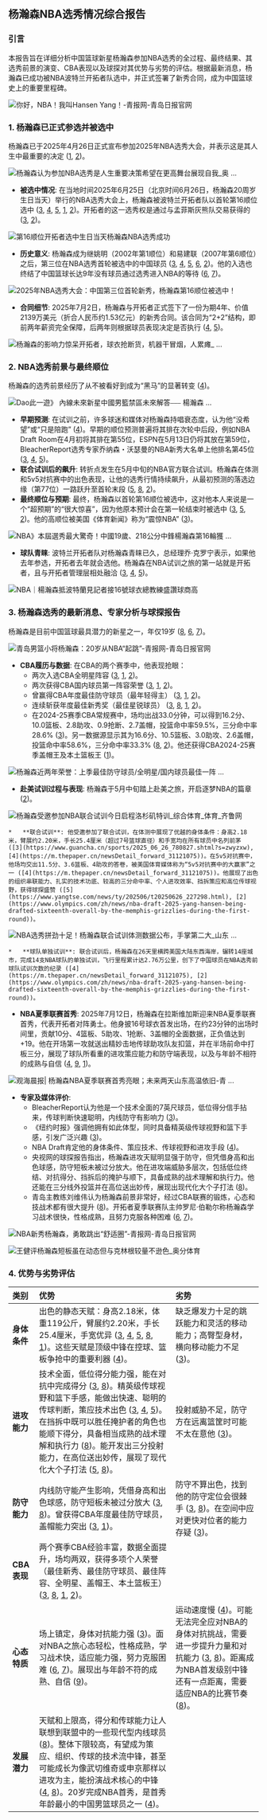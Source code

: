 ## 杨瀚森NBA选秀情况综合报告

### 引言
本报告旨在详细分析中国篮球新星杨瀚森参加NBA选秀的全过程、最终结果、其选秀前景的演变、CBA表现以及球探对其优势与劣势的评估。根据最新消息，杨瀚森已成功被NBA波特兰开拓者队选中，并正式签署了新秀合同，成为中国篮球史上的重要里程碑。

![你好，NBA！我叫Hansen Yang！-青报网-青岛日报官网](https://img.guanhai.com.cn/a/10001/202506/d5a055df2a6c79de26240b05b38e814c.jpeg)

### 1. 杨瀚森已正式参选并被选中

杨瀚森已于2025年4月26日正式宣布参加2025年NBA选秀大会，并表示这是其人生中最重要的决定 ([1](https://baike.baidu.com/item/%E6%9D%A8%E7%80%9A%E6%A3%AE/57169855), [2](https://www.olympics.com/zh/news/nba-draft-2025-yang-hansen-being-drafted-sixteenth-overall-by-the-memphis-grizzlies-during-the-first-round))。

![杨瀚森认为参加NBA选秀是人生重要决策希望在更高舞台展现自我_奥 ...](https://image2.aflc.com.cn/webcrawler/202505/DCA41162F54034FD6F00301978C2E3BB_20250506162309.jpg)

*   **被选中情况**: 在当地时间2025年6月25日（北京时间6月26日，杨瀚森20周岁生日当天）举行的NBA选秀大会上，杨瀚森被波特兰开拓者队以首轮第16顺位选中 ([3](https://www.guancha.cn/sports/2025_06_26_780827.shtml?s=zwyzxw), [4](https://m.thepaper.cn/newsDetail_forward_31121075), [5](https://www.yangtse.com/news/ty/202506/t20250626_227298.html), [1](https://baike.baidu.com/item/%E6%9D%A8%E7%80%9A%E6%A3%AE/57169855), [2](https://www.olympics.com/zh/news/nba-draft-2025-yang-hansen-being-drafted-sixteenth-overall-by-the-memphis-grizzlies-during-the-first-round))。开拓者的这一选秀权是通过与孟菲斯灰熊队交易获得的 ([3](https://www.guancha.cn/sports/2025_06_26_780827.shtml?s=zwyzxw), [2](https://www.olympics.com/zh/news/nba-draft-2025-yang-hansen-being-drafted-sixteenth-overall-by-the-memphis-grizzlies-during-the-first-round))。

![第16顺位开拓者选中生日当天杨瀚森NBA选秀成功](https://img1.bjd.com.cn/2025/06/26/11233946ff5d2ea102afbb3a994a9b4ffada1c3b.jpg)

*   **历史意义**: 杨瀚森成为继姚明（2002年第1顺位）和易建联（2007年第6顺位）之后，第三位在NBA选秀首轮被选中的中国球员 ([3](https://www.guancha.cn/sports/2025_06_26_780827.shtml?s=zwyzxw), [4](https://m.thepaper.cn/newsDetail_forward_31121075), [5](https://www.yangtse.com/news/ty/202506/t20250626_227298.html), [6](https://www.hunantoday.cn/news/xhn/202507/29916432.html), [2](https://www.olympics.com/zh/news/nba-draft-2025-yang-hansen-being-drafted-sixteenth-overall-by-the-memphis-grizzlies-during-the-first-round))。他的入选也终结了中国篮球长达9年没有球员通过选秀进入NBA的等待 ([6](https://www.hunantoday.cn/news/xhn/202507/29916432.html), [7](https://focus.scol.com.cn/zgsz/202507/83081778.html))。

![2025年NBA选秀大会：中国第三位首轮新秀，杨瀚森第16顺位被选中！](https://img.olympics.com/images/image/private/t_s_pog_staticContent_hero_xl_2x/f_auto/primary/zza96exbpgtfovorz3il)

*   **合同细节**: 2025年7月2日，杨瀚森与开拓者正式签下了一份为期4年、价值2139万美元（折合人民币约1.53亿元）的新秀合同。该合同为“2+2”结构，即前两年薪资完全保障，后两年则根据球员表现决定是否执行 ([4](https://m.thepaper.cn/newsDetail_forward_31121075), [5](https://www.yangtse.com/news/ty/202506/t20250626_227298.html))。

![杨瀚森的影响力惊呆开拓者，球衣抢断货，机器干冒烟，人累瘫_ ...](https://q4.itc.cn/images01/20250702/70c6355c2520431197eff122644069ca.jpeg)

### 2. NBA选秀前景与最终顺位

杨瀚森的选秀前景经历了从不被看好到成为“黑马”的显著转变 ([4](https://m.thepaper.cn/newsDetail_forward_31121075))。

![Dao此一遊》 內線未來新星中國男籃禁區未來解答⎯⎯⎯ 楊瀚森 ...](https://data.fczhibo.net/images/news/250110/f7di5f8vdw.webp)

*   **早期预测**: 在试训之前，许多球迷和媒体对杨瀚森持唱衰态度，认为他“没希望”或“只是陪跑” ([4](https://m.thepaper.cn/newsDetail_forward_31121075))。早期的顺位预测普遍将其排在次轮中后段，例如NBA Draft Room在4月初将其排在第55位，ESPN在5月13日仍将其放在第59位，BleacherReport选秀专家乔纳森・沃瑟曼的NBA新秀大名单上他排名第45位 ([3](https://www.guancha.cn/sports/2025_06_26_780827.shtml?s=zwyzxw), [4](https://m.thepaper.cn/newsDetail_forward_31121075), [5](https://www.yangtse.com/news/ty/202506/t20250626_227298.html))。
*   **联合试训后的飙升**: 转折点发生在5月中旬的NBA官方联合试训。杨瀚森在体测和5v5对抗赛中的出色表现，让他的选秀行情持续飙升，从最初预测的落选边缘（第77位）一路跃升至首轮末段 ([5](https://www.yangtse.com/news/ty/202506/t20250626_227298.html), [8](https://sports.cctv.com/2025/06/21/ARTIHdXXnqGDUZzU1RV46FPo250621.shtml), [2](https://www.olympics.com/zh/news/nba-draft-2025-yang-hansen-being-drafted-sixteenth-overall-by-the-memphis-grizzlies-during-the-first-round))。
*   **最终顺位与预期**: 最终，杨瀚森以首轮第16顺位被选中，这对他本人来说是一个“超预期”的“很大惊喜”，因为他原本预计会在第一轮结束时被选中 ([3](https://www.guancha.cn/sports/2025_06_26_780827.shtml?s=zwyzxw), [5](https://www.yangtse.com/news/ty/202506/t20250626_227298.html), [2](https://www.olympics.com/zh/news/nba-draft-2025-yang-hansen-being-drafted-sixteenth-overall-by-the-memphis-grizzlies-during-the-first-round))。他的高顺位被美国《体育新闻》称为“震惊NBA” ([3](https://www.guancha.cn/sports/2025_06_26_780827.shtml?s=zwyzxw))。

![NBA》本屆選秀最大驚奇！中國19歲、218公分中鋒楊瀚森第16輪獲 ...](https://imgs.tsna.com/article/1750909549_cKhAV.jpg)

*   **球队青睐**: 波特兰开拓者队对杨瀚森青睐已久，总经理乔·克罗宁表示，如果他去年参选，开拓者去年就会选他。杨瀚森在NBA试训之旅的第一站就是开拓者，且与开拓者管理层相处融洽 ([3](https://www.guancha.cn/sports/2025_06_26_780827.shtml?s=zwyzxw), [4](https://m.thepaper.cn/newsDetail_forward_31121075), [5](https://www.yangtse.com/news/ty/202506/t20250626_227298.html))。

![NBA｜楊瀚森抵波特蘭見記者接16號球衣總教練盛讚球商高](https://cdn.hk01.com/di/media/images/dw/20250204/963509726274916352862540.jpeg/kQxnrD2SpNYbkeUue0Rg4KxCdB4w8QzLX4V1D1-FdQ8)

### 3. 杨瀚森选秀的最新消息、专家分析与球探报告

杨瀚森是目前中国篮球最具潜力的新星之一，年仅19岁 ([8](https://sports.cctv.com/2025/06/21/ARTIHdXXnqGDUZzU1RV46FPo250621.shtml), [6](https://www.hunantoday.cn/news/xhn/202507/29916432.html), [7](https://focus.scol.com.cn/zgsz/202507/83081778.html))。

![青岛男篮小将杨瀚森：20岁从NBA“起跳”-青报网-青岛日报官网](https://img.guanhai.com.cn/a/10001/202506/813acfaf6f604e24ee11180e63cec368.jpeg)

*   **CBA履历与数据**: 在CBA的两个赛季中，他表现抢眼：
    *   两次入选CBA全明星阵容 ([3](https://www.guancha.cn/sports/2025_06_26_780827.shtml?s=zwyzxw), [1](https://baike.baidu.com/item/%E6%9D%A8%E7%80%9A%E6%A3%AE/57169855), [2](https://www.olympics.com/zh/news/nba-draft-2025-yang-hansen-being-drafted-sixteenth-overall-by-the-memphis-grizzlies-during-the-first-round))。
    *   两次获得CBA国内球员第一阵容荣誉 ([3](https://www.guancha.cn/sports/2025_06_26_780827.shtml?s=zwyzxw), [1](https://baike.baidu.com/item/%E6%9D%A8%E7%80%9A%E6%A3%AE/57169855), [2](https://www.olympics.com/zh/news/nba-draft-2025-yang-hansen-being-drafted-sixteenth-overall-by-the-memphis-grizzlies-during-the-first-round))。
    *   曾赢得CBA年度最佳防守球员（最年轻得主） ([3](https://www.guancha.cn/sports/2025_06_26_780827.shtml?s=zwyzxw), [1](https://baike.baidu.com/item/%E6%9D%A8%E7%80%9A%E6%A3%AE/57169855), [2](https://www.olympics.com/zh/news/nba-draft-2025-yang-hansen-being-drafted-sixteenth-overall-by-the-memphis-grizzlies-during-the-first-round))。
    *   连续斩获年度最佳新秀奖（最佳星锐球员） ([3](https://www.guancha.cn/sports/2025_06_26_780827.shtml?s=zwyzxw), [8](https://sports.cctv.com/2025/06/21/ARTIHdXXnqGDUZzU1RV46FPo250621.shtml), [1](https://baike.baidu.com/item/%E6%9D%A8%E7%80%9A%E6%A3%AE/57169855), [2](https://www.olympics.com/zh/news/nba-draft-2025-yang-hansen-being-drafted-sixteenth-overall-by-the-memphis-grizzlies-during-the-first-round))。
    *   在2024-25赛季CBA常规赛中，场均出战33.0分钟，可以得到16.2分、10.0篮板、2.8助攻、0.9抢断、2.7盖帽，投篮命中率59.5%，三分命中率28.6% ([3](https://www.guancha.cn/sports/2025_06_26_780827.shtml?s=zwyzxw))。另一数据源显示其为16.6分、10.5篮板、3.0助攻、2.6盖帽，投篮命中率58.6%，三分命中率33.3% ([8](https://sports.cctv.com/2025/06/21/ARTIHdXXnqGDUZzU1RV46FPo250621.shtml), [2](https://www.olympics.com/zh/news/nba-draft-2025-yang-hansen-being-drafted-sixteenth-overall-by-the-memphis-grizzlies-during-the-first-round))。他还获得CBA2024-25赛季盖帽王及本土篮板王 ([1](https://baike.baidu.com/item/%E6%9D%A8%E7%80%9A%E6%A3%AE/57169855))。

![杨瀚森近两年荣誉：上季最佳防守球员/全明星/国内球员最佳一阵 ...](http://tu.duoduocdn.com/uploads/day_250110/6780dfda48b0d.jpg)

*   **赴美试训过程与表现**: 杨瀚森于5月中旬踏上赴美之旅，开启逐梦NBA的篇章 ([2](https://www.olympics.com/zh/news/nba-draft-2025-yang-hansen-being-drafted-sixteenth-overall-by-the-memphis-grizzlies-during-the-first-round))。

![杨瀚森受邀参加NBA联合试训今日启程洛杉矶特训_综合体育_体育_齐鲁网](https://img12.iqilu.com/10367/sucaiku/compress/202505/03/35e5dcebcb0745518a38222ff5165c0e.png)

    *   **联合试训**: 他受邀参加了联合试训，在体测中展现了优越的身体条件：身高2.18米，臂展约2.20米，手长25.4厘米（超过7号篮球直径）和手宽均在所有球员中名列前茅 ([3](https://www.guancha.cn/sports/2025_06_26_780827.shtml?s=zwyzxw), [4](https://m.thepaper.cn/newsDetail_forward_31121075))。在5v5对抗赛中，他场均交出11.5分、3.6篮板、4助攻的答卷，被美国体育媒体称为“5v5对抗赛中的大赢家”之一 ([4](https://m.thepaper.cn/newsDetail_forward_31121075))。他展现了出色的组织串联能力、扎实的技术功底、较高的三分命中率、个人进攻效率、挡拆策应和高位传球视野，获得球探盛赞 ([5](https://www.yangtse.com/news/ty/202506/t20250626_227298.html), [2](https://www.olympics.com/zh/news/nba-draft-2025-yang-hansen-being-drafted-sixteenth-overall-by-the-memphis-grizzlies-during-the-first-round))。

![NBA选秀拼劲十足！杨瀚森联合试训体测数据公布，手掌第二大_山东 ...](https://img12.iqilu.com/10367/sucaiku/compress/202505/12/5110809fb3ac45e289e4993ef20d68c3.png)

    *   **球队单独试训**: 联合试训后，杨瀚森在26天里横跨美国大陆东西海岸，辗转14座城市，完成14支NBA球队的单独试训，飞行里程累计达2.76万公里，创下了中国球员在NBA选秀前球队试训次数的纪录 ([4](https://m.thepaper.cn/newsDetail_forward_31121075), [2](https://www.olympics.com/zh/news/nba-draft-2025-yang-hansen-being-drafted-sixteenth-overall-by-the-memphis-grizzlies-during-the-first-round))。
*   **NBA夏季联赛首秀**: 2025年7月12日，杨瀚森在拉斯维加斯迎来NBA夏季联赛首秀，代表开拓者对阵勇士。他身披16号球衣首发出场，在约23分钟的出场时间里，贡献10分、4篮板、5助攻、1抢断、3盖帽的全面数据，正负值达到+19。他在开场第一攻就送出精妙击地传球助攻队友扣篮，并在半场前命中打板三分，展现了球队所看重的进攻策应能力和防守端表现，以及与年龄不相符的成熟与自信 ([4](https://m.thepaper.cn/newsDetail_forward_31121075), [9](https://www.olympics.com/zh/news/yang-hansen-shines-in-trail-blazers-debut-at-nba-summer-league), [1](https://baike.baidu.com/item/%E6%9D%A8%E7%80%9A%E6%A3%AE/57169855))。

![观海晨报| 杨瀚森NBA夏季联赛首秀亮眼；未来两天山东高温依旧-青 ...](https://img.guanhai.com.cn/a/10001/202507/e5f36b29e0776e4a762fabe6a275e168.jpeg)

*   **专家及媒体评价**:
    *   BleacherReport认为他是一个技术全面的7英尺球员，低位得分信手拈来，传球判断快速聪明，内线防守有影响力 ([3](https://www.guancha.cn/sports/2025_06_26_780827.shtml?s=zwyzxw))。
    *   《纽约时报》强调他拥有如此体型，同时具备精英级传球视野和篮下手感，引发广泛兴趣 ([3](https://www.guancha.cn/sports/2025_06_26_780827.shtml?s=zwyzxw))。
    *   NBA Draft肯定他的身体条件、策应技术、传球视野和进攻手段 ([4](https://m.thepaper.cn/newsDetail_forward_31121075))。
    *   央视网的球探报告指出，杨瀚森进攻天赋明显强于防守，但凭借身高和出色球感，防守短板未被过分放大。他在进攻端威胁多层次，包括低位终结、对抗得分、挡拆后的掩护与顺下，具备成熟的战术理解和执行力。他还能在三分线外投篮并在高位送出妙传，展现出现代化大个子打法 ([8](https://sports.cctv.com/2025/06/21/ARTIHdXXnqGDUZzU1RV46FPo250621.shtml))。
    *   青岛主教练刘维伟认为杨瀚森前景非常好，经过CBA联赛的锻炼，心态和技战术都有很大提升 ([8](https://sports.cctv.com/2025/06/21/ARTIHdXXnqGDUZzU1RV46FPo250621.shtml))。开拓者夏季联赛队主帅罗尼·伯勒尔称杨瀚森学习战术很快，性格成熟，且努力克服各种困难 ([6](https://www.hunantoday.cn/news/xhn/202507/29916432.html), [7](https://focus.scol.com.cn/zgsz/202507/83081778.html))。

![NBA新秀杨瀚森，勇敢跳出“舒适圈”-青报网-青岛日报官网](https://img.guanhai.com.cn/a/10001/202506/130bc770fffb5d723a1787cb6ed5cfaa.jpeg)

![王健评杨瀚森短板虽在动态但与克林根较量不逊色_奥分体育](https://image2.aflc.com.cn/webcrawler/202506/3D68EE6259800FADFB2C89C25FE9A94A_20250626142037.jpg)

### 4. 优势与劣势评估

| 类别       | 优势                                                                                                                                                                                                                                                                                                                                                                                                                                                                        | 劣势                                                                                                                                                                                                                                                                                |
| :--------- | :---------------------------------------------------------------------------------------------------------------------------------------------------------------------------------------------------------------------------------------------------------------------------------------------------------------------------------------------------------------------------------------------------------------------------------------------------------------------------- | :---------------------------------------------------------------------------------------------------------------------------------------------------------------------------------------------------------------------------------------------------------------------------------- |
| **身体条件** | 出色的静态天赋：身高2.18米，体重119公斤，臂展约2.20米，手长25.4厘米，手宽优异 ([3](https://www.guancha.cn/sports/2025_06_26_780827.shtml?s=zwyzxw), [4](https://m.thepaper.cn/newsDetail_forward_31121075), [5](https://www.yangtse.com/news/ty/202506/t20250626_227298.html), [8](https://sports.cctv.com/2025/06/21/ARTIHdXXnqGDUZzU1RV46FPo250621.shtml), [1](https://baike.baidu.com/item/%E6%9D%A8%E7%80%9A%E6%A3%AE/57169855))。这些天赋是顶级中锋在控球、篮板争抢中的重要利器 ([4](https://m.thepaper.cn/newsDetail_forward_31121075))。                                                                                                                                                                                                                                               | 缺乏爆发力十足的跳跃能力和灵活的移动能力；高臀型身材，横向移动能力不足 ([3](https://www.guancha.cn/sports/2025_06_26_780827.shtml?s=zwyzxw))。                                                                                                                                                                                               |
| **进攻能力** | 技术全面，低位得分能力强，能在对抗中完成得分 ([3](https://www.guancha.cn/sports/2025_06_26_780827.shtml?s=zwyzxw), [8](https://sports.cctv.com/2025/06/21/ARTIHdXXnqGDUZzU1RV46FPo250621.shtml))。精英级传球视野和篮下手感，能做出快速、聪明的传球判断，策应技术出色 ([3](https://www.guancha.cn/sports/2025_06_26_780827.shtml?s=zwyzxw), [4](https://m.thepaper.cn/newsDetail_forward_31121075), [5](https://www.yangtse.com/news/ty/202506/t20250626_227298.html))。在挡拆中既可以胜任掩护者的角色也能顺下得分，具备相当成熟的战术理解和执行力 ([8](https://sports.cctv.com/2025/06/21/ARTIHdXXnqGDUZzU1RV46FPo250621.shtml))。能开发出三分投射能力，在高位送出妙传，展现了现代化大个子打法 ([5](https://www.yangtse.com/news/ty/202506/t20250626_227298.html), [8](https://sports.cctv.com/2025/06/21/ARTIHdXXnqGDUZzU1RV46FPo250621.shtml))。                                                                                      | 投射威胁不足，防守方在远离篮筐时可能不太在意他 ([3](https://www.guancha.cn/sports/2025_06_26_780827.shtml?s=zwyzxw))。                                                                                                                                                                                                            |
| **防守能力** | 内线防守能产生影响，凭借身高和出色球感，防守短板未被过分放大 ([3](https://www.guancha.cn/sports/2025_06_26_780827.shtml?s=zwyzxw), [8](https://sports.cctv.com/2025/06/21/ARTIHdXXnqGDUZzU1RV46FPo250621.shtml))。曾获得CBA年度最佳防守球员，盖帽能力突出 ([3](https://www.guancha.cn/sports/2025_06_26_780827.shtml?s=zwyzxw), [1](https://baike.baidu.com/item/%E6%9D%A8%E7%80%9A%E6%A3%AE/57169855))。                                                                                                                                                                                                                                                                                                     | 防守不算出色，找到他的防守定位会很棘手 ([3](https://www.guancha.cn/sports/2025_06_26_780827.shtml?s=zwyzxw), [8](https://sports.cctv.com/2025/06/21/ARTIHdXXnqGDUZzU1RV46FPo250621.shtml))。在空间中应对更快对位者的能力存疑 ([3](https://www.guancha.cn/sports/2025_06_26_780827.shtml?s=zwyzxw))。                                                                                                                                                                   |
| **CBA表现**  | 两个赛季CBA经验丰富，数据全面提升，场均两双，获得多项个人荣誉（最佳新秀、最佳防守球员、最佳阵容、全明星、盖帽王、本土篮板王） ([3](https://www.guancha.cn/sports/2025_06_26_780827.shtml?s=zwyzxw), [8](https://sports.cctv.com/2025/06/21/ARTIHdXXnqGDUZzU1RV46FPo250621.shtml), [1](https://baike.baidu.com/item/%E6%9D%A8%E7%80%9A%E6%A3%AE/57169855), [2](https://www.olympics.com/zh/news/nba-draft-2025-yang-hansen-being-drafted-sixteenth-overall-by-the-memphis-grizzlies-during-the-first-round))。                                                                                                                                                                                                                                                                          |                                                                                                                                                                                                                                                                                                     |
| **心态特质** | 场上镇定，身体对抗能力强 ([3](https://www.guancha.cn/sports/2025_06_26_780827.shtml?s=zwyzxw))。面对NBA之旅心态轻松，性格成熟，学习战术快，适应能力强，努力克服困难 ([6](https://www.hunantoday.cn/news/xhn/202507/29916432.html), [7](https://focus.scol.com.cn/zgsz/202507/83081778.html))。展现出与年龄不符的成熟、自信 ([9](https://www.olympics.com/zh/news/yang-hansen-shines-in-trail-blazers-debut-at-nba-summer-league))。                                                                                                                                                                                                                                                                              | 运动速度慢 ([4](https://m.thepaper.cn/newsDetail_forward_31121075))。可能无法完全应对NBA的身体对抗挑战，需要进一步提升力量和对抗能力 ([3](https://www.guancha.cn/sports/2025_06_26_780827.shtml?s=zwyzxw), [8](https://sports.cctv.com/2025/06/21/ARTIHdXXnqGDUZzU1RV46FPo250621.shtml))。距离成为NBA首发级别中锋还有一点距离，需要适应NBA的比赛节奏 ([8](https://sports.cctv.com/2025/06/21/ARTIHdXXnqGDUZzU1RV46FPo250621.shtml))。                                                                                   |
| **发展潜力** | 天赋和上限高，得分和传球能力让人联想到联盟中的一些现代型内线球员 ([8](https://sports.cctv.com/2025/06/21/ARTIHdXXnqGDUZzU1RV46FPo250621.shtml))。整体下限较高，有望成为策应、组织、传球的技术流中锋，甚至可能成长为像武切维奇或申京那样以进攻为主，能扮演战术核心的中锋 ([4](https://m.thepaper.cn/newsDetail_forward_31121075), [8](https://sports.cctv.com/2025/06/21/ARTIHdXXnqGDUZzU1RV46FPo250621.shtml))。20岁完成NBA首秀，是首秀年龄最小的中国男篮球员之一 ([4](https://m.thepaper.cn/newsDetail_forward_31121075))。                                                                                                                                |                                                                                                                                                                                                                                                                                                     |